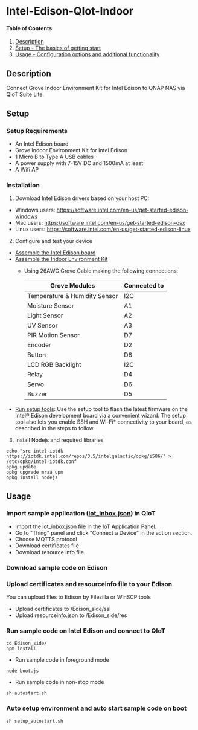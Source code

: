 # Intel-Edison-QIot-Indoor
#### Table of Contents

1. [Description](#description)
2. [Setup - The basics of getting start](#setup)
3. [Usage - Configuration options and additional functionality](#usage)

## Description

Connect Grove Indoor Environment Kit for Intel Edison to QNAP NAS via QIoT Suite Lite.

## Setup

### Setup Requirements

* An Intel Edison board
* Grove Indoor Environment Kit for Intel Edison
* 1 Micro B to Type A USB cables
* A power supply with 7-15V DC and 1500mA at least
* A Wifi AP


### Installation

1. Download Intel Edison drivers based on your host PC:
  * Windows users: https://software.intel.com/en-us/get-started-edison-windows
  * Mac users: https://software.intel.com/en-us/get-started-edison-osx
  * Linux users: https://software.intel.com/en-us/get-started-edison-linux

2. Configure and test your device
  * [Assemble the Intel Edison board](https://software.intel.com/en-us/get-started-edison-windows-step1)
  * [Assemble the Indoor Environment Kit](https://youtu.be/-BX65BijSFc)
    * Using 26AWG Grove Cable making the following connections:
    
      |    Grove Modules    | Connected to |
      | ---------- | --- |
      | Temperature & Humidity Sensor |  I2C |
      | Moisture Sensor | A1 |
      | Light Sensor | A2 |
      | UV Sensor | A3 |
      | PIR Motion Sensor | D7 |
      | Encoder | D2 |
      | Button | D8 |
      | LCD RGB Backlight | I2C |
      | Relay | D4 |
      | Servo | D6 |    
      | Buzzer | D5 |        
  *  [Run setup tools](https://software.intel.com/en-us/get-started-edison-osx-step2): Use the setup tool to flash the latest firmware on the Intel® Edison development board via a convenient wizard. The setup tool also lets you enable SSH and Wi-Fi* connectivity to your board, as described in the steps to follow.
  

3. Install Nodejs and required libraries

  ~~~
  echo "src intel-iotdk https://iotdk.intel.com/repos/3.5/intelgalactic/opkg/i586/" > /etc/opkg/intel-iotdk.conf
  opkg update
  opkg upgrade mraa upm
  opkg install nodejs
  ~~~
  
## Usage
### Import sample application ([iot_inbox.json](/QIoT_side/iot_inbox.json)) in QIoT
* Import the iot_inbox.json file in the IoT Application Panel.
* Go to "Thing" panel and click "Connect a Device" in the action section.
* Choose MQTTS protocol
* Download certificates file
* Download resource info file
### Download sample code on Edison


### Upload certificates and resourceinfo file to your Edison
You can upload files to Edison by Filezilla or WinSCP tools
* Upload certificates to /Edison_side/ssl
* Upload resourceinfo.json to /Edison_side/res

### Run sample code on Intel Edison and connect to QIoT
  ~~~
  cd Edison_side/
  npm install
  ~~~
  
  * Run sample code in foreground mode
  ~~~
  node boot.js
  ~~~
  * Run sample code in non-stop mode
  ~~~
  sh autostart.sh
  ~~~

### Auto setup environment and auto start sample code on boot 
  ~~~
  sh setup_autostart.sh
  ~~~